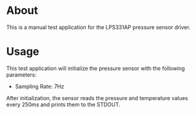 # About
This is a manual test application for the LPS331AP pressure sensor driver.

# Usage
This test application will initialize the pressure sensor with the following parameters:
 - Sampling Rate: 7Hz

After initialization, the sensor reads the pressure and temperature values every 250ms
and prints them to the STDOUT.

